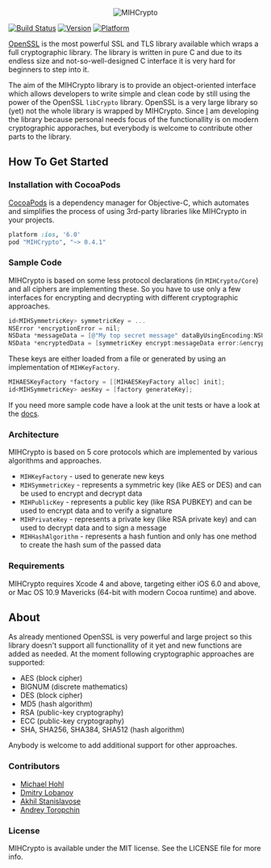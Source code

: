 <p align="center" >
  <img src="https://github.com/hohl/MIHCrypto/raw/master/Assets/MIHCrypto-Logo.png" alt="MIHCrypto" title="MIHCrypto">
</p>

[![Build Status](https://img.shields.io/travis/hohl/MIHCrypto.svg)](https://travis-ci.org/hohl/MIHCrypto)
[![Version](https://img.shields.io/cocoapods/v/MIHCrypto.svg)](http://cocoadocs.org/docsets/MIHCrypto)
[![Platform](https://img.shields.io/cocoapods/p/MIHCrypto.svg)](http://cocoadocs.org/docsets/MIHCrypto)


[OpenSSL](https://www.openssl.org/) is the most powerful SSL and TLS library available which wraps a full cryptographic library. The library is written in pure C and due to its endless size and not-so-well-designed C interface it is very hard for beginners to step into it.

The aim of the MIHCrypto library is to provide an object-oriented interface which allows developers to write simple and clean code by still using the power of the OpenSSL `libCrypto` library. OpenSSL is a very large library so (yet) not the whole library is wrapped by MIHCrypto. Since [I](http://www.michaelhohl.net/) am developing the library because personal needs focus of the functionallity is on modern cryptographic apporaches, but everybody is welcome to contribute other parts to the library.

## How To Get Started

### Installation with CocoaPods

[CocoaPods](http://cocoapods.org) is a dependency manager for Objective-C, which automates and simplifies the process of using 3rd-party libraries like MIHCrypto in your projects.

```ruby
platform :ios, '6.0'
pod "MIHCrypto", "~> 0.4.1"
```

### Sample Code

MIHCrypto is based on some less protocol declarations (in `MIHCrypto/Core`) and all ciphers are implementing these. So you have to use only a few interfaces for encrypting and decrypting with different cryptographic approaches.

```objective-c
id<MIHSymmetricKey> symmetricKey = ...
NSError *encryptionError = nil;
NSData *messageData = [@"My top secret message" dataByUsingEncoding:NSUTF8Encoding];
NSData *encryptedData = [symmetricKey encrypt:messageData error:&encryptionError];
```

These keys are either loaded from a file or generated by using an implementation of `MIHKeyFactory`.

```objective-c
MIHAESKeyFactory *factory = [[MIHAESKeyFactory alloc] init];
id<MIHSymmetricKey> aesKey = [factory generateKey];
```
    
If you need more sample code have a look at the unit tests or have a look at the <a href="http://cocoadocs.org/docsets/MIHCrypto/">docs</a>.

### Architecture

MIHCrypto is based on 5 core protocols which are implemented by various algorithms and approaches.

 - `MIHKeyFactory` - used to generate new keys
 - `MIHSymmetricKey` - represents a symmetric key (like AES or DES) and can be used to encrypt and decrypt data
 - `MIHPublicKey` - represents a public key (like RSA PUBKEY) and can be used to encrypt data and to verify a signature
 - `MIHPrivateKey` - represents a private key (like RSA private key) and can used to decrypt data and to sign a message
 - `MIHHashAlgorithm` - represents a hash funtion and only has one method to create the hash sum of the passed data

### Requirements

MIHCrypto requires Xcode 4 and above, targeting either iOS 6.0 and above, or Mac OS 10.9 Mavericks (64-bit with modern Cocoa runtime) and above.

## About

As already mentioned OpenSSL is very powerful and large project so this library doesn't support all functionallity of it yet and new functions are added as needed. At the moment following cryptographic approaches are supported:

 - AES (block cipher)
 - BIGNUM (discrete mathematics)
 - DES (block cipher)
 - MD5 (hash algorithm)
 - RSA (public-key cryptography)
 - ECC (public-key cryptography)
 - SHA, SHA256, SHA384, SHA512 (hash algorithm)
 
Anybody is welcome to add additional support for other approaches.

### Contributors

 - [Michael Hohl](http://www.michaelhohl.net/)
 - [Dmitry Lobanov](https://github.com/lolgear)
 - [Akhil Stanislavose](https://github.com/akhilstanislavose)
 - [Andrey Toropchin](https://github.com/4ndrey)

### License

MIHCrypto is available under the MIT license. See the LICENSE file for more info.
